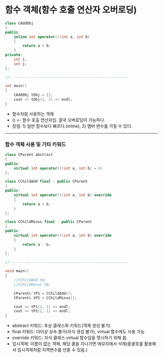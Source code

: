 # 함수 객체(함수 호출 연산자 오버로딩)
```c++
class CAddObj
{
public:
	inline int operator()(int a, int b)
	{
		return a + b;
	}
private:
	int i;
	int j;
};

//-------------------------------------------------------

int main()
{
	CAddObj tObj = {};
	cout << tObj(1, 1) << endl;
}
```
- 함수처럼 사용하는 객체
- () <- 함수 호출 연산자임. 결국 오버로딩이 가능하다.
- 장점: 1) 일반 함수보다 빠르다.(inline), 2) 멤버 변수를 가질 수 있다.
***
### 함수 객체 사용 및 기타 키워드
```c++
class CParent abstract
{
public:
	virtual int operator()(int a, int b) = 0;
};

class CChildAdd final : public CParent
{
public:
	virtual int operator()(int a, int b) override
	{
		return a + b;
	}
};

class CChildMinus final : public CParent
{
public:
	virtual int operator()(int a, int b) override
	{
		return a - b;
	}
};

//-------------------------------------------------------

void main()
{
	//CChildAdd tA;
	//CChildMinus tB;

	CParent& tP1 = CChildAdd();
	CParent& tP2 = CChildMinus();

	cout << tP1(2, 1) << endl;
	cout << tP2(2, 1) << endl;
}

```
- abstract 키워드: 추상 클래스화 키워드(객체 생성 불가)
- final 키워드: 더이상 상속 불가(자식 생성 불가), virtual 함수에도 사용 가능
- override 키워드: 자식 클래스 virtual 함수임을 명시하기 위해 씀.
- 임시객체: 이름이 없는 객체, 해당 줄을 지나가면 메모리에서 삭제(중괄호를 활용해서 임시객체처럼 지역변수를 만들 수 있음.)
